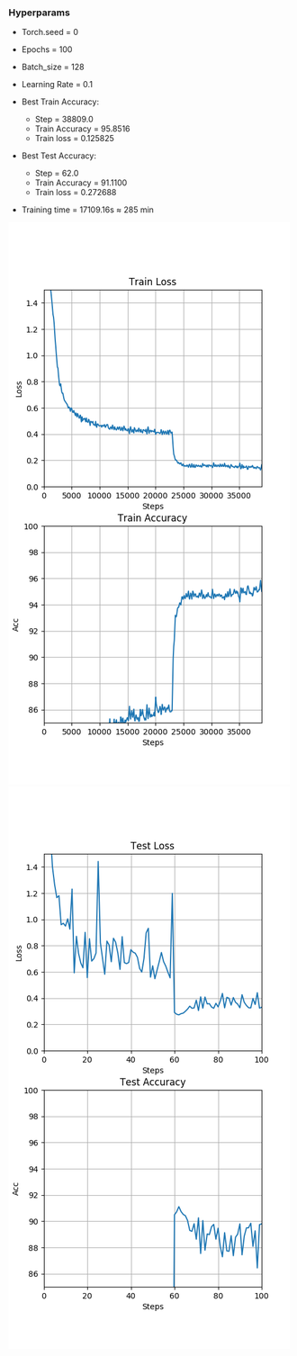 
### Hyperparams
- Torch.seed = 0
- Epochs = 100
- Batch_size = 128
- Learning Rate = 0.1
- Best Train Accuracy:
    - Step = 38809.0
    - Train Accuracy = 95.8516
    - Train loss = 0.125825
- Best Test Accuracy:
    - Step = 62.0
    - Train Accuracy = 91.1100
    - Train loss = 0.272688
    
- Training time = 17109.16s ≈ 285 min

![Graphs](train.png)
![Graphs](test.png)
